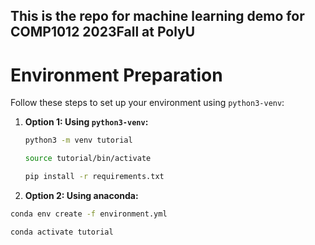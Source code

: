 ## This is the repo for machine learning demo for COMP1012 2023Fall at PolyU


# Environment Preparation

Follow these steps to set up your environment using `python3-venv`:

1. **Option 1: Using `python3-venv`:**

   ```bash
   python3 -m venv tutorial

   source tutorial/bin/activate

   pip install -r requirements.txt
   ```


2. **Option 2: Using anaconda:**

```bash
conda env create -f environment.yml

conda activate tutorial
```
